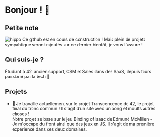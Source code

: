 # Bonjour ! 👋

## Petite note
![hippo](https://media2.giphy.com/media/v1.Y2lkPTc5MGI3NjExYTF4bjFvbWVlOWhyejltcnQ0bW0wZDFhZGlwbGMwaHMzenM2YTNpaiZlcD12MV9pbnRlcm5hbF9naWZfYnlfaWQmY3Q9Zw/DHBGehJ3FSZEygszX3/giphy.webp)
Ce github est en cours de construction !
Mais plein de projets sympahtique seront rajoutés sur ce dernier bientôt, je vous l'assure !

## Qui suis-je ?
Étudiant à 42, ancien support, CSM et Sales dans des SaaS, depuis tours passioné par la tech 🤖

## Projets
- 🔭 Je travaille actuellement sur le projet Transcendence de 42, le projet final du tronc commun ! Il s'agit d'un site avec un pong et moults autres choses ! <br>
Notre projet se base sur le jeu Binding of Isaac de Edmund McMillen - Je m'occupe du front ainsi que des jeux en JS. Il s'agit de ma première experience dans ces deux domaines.
